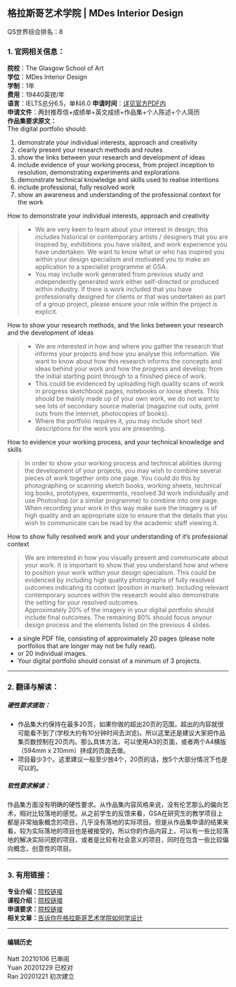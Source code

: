 ##  格拉斯哥艺术学院 | MDes Interior Design

QS世界综合排名：8  

### 1. 官网相关信息：

**院校**：The Glasgow School of Art  
**学位**：MDes Interior Design  
**学制**：1年  
**费用**：19440英镑/年  
**语言**：IELTS总分6.5，单科6.0
**申请时间**：[详见官方PDF内](https://www.gsa.ac.uk/media/1831921/sod-application-guide-2122-entry.pdf)  
**申请文件**：两封推荐信+成绩单+英文成绩+作品集+个人陈述+个人简历  
**作品集要求原文：**  
The digital portfolio should:
1. demonstrate your individual interests, approach and creativity  
2. clearly present your research methods and routes  
3. show the links between your research and development of ideas  
4. include evidence of your working process, from project inception to resolution, demonstrating experiments and explorations  
5. demonstrate technical knowledge and skills used to realise intentions  
6. include professional, fully resolved work  
7. show an awareness and understanding of the professional context for the work  

How to demonstrate your individual interests, approach and creativity  
> - We are very keen to learn about your interest in design; this includes historical or contemporary artists / designers that you are inspired
by, exhibitions you have visited, and work experience you have undertaken. We want to know what or who has inspired you within your
design specialism and motivated you to make an application to a specialist programme at GSA.
> - You may include work generated from previous study and independently generated work either self-directed or produced within
industry. If there is work included that you have professionally designed for clients or that was undertaken as part of a group project,
please ensure your role within the project is explicit.

How to show your research methods, and the links between your research and the development of ideas  
> - We are interested in how and where you gather the research that informs your projects and how you analyse this information. We want to know about how this research informs the concepts and ideas behind your work and how the progress and develop; from the initial starting point through to a finished piece of work.
> - This could be evidenced by uploading high quality scans of work in progress sketchbook pages, notebooks or loose sheets. This should be mainly made up of your own work, we do not want to see lots of secondary source material (magazine cut outs, print outs from the
internet, photocopies of books).  
> - Where the portfolio requires it, you may include short text descriptions for the work you are presenting.

How to evidence your working process, and your technical knowledge and skills
>  In order to show your working process and technical abilities during the development of your projects, you may wish to combine several pieces of work together onto one page. You could do this by photographing or scanning sketch books, working sheets, technical log books, prototypes, experiments, resolved 3d work individually and use Photoshop (or a similar programme) to combine into one page.
When recording your work in this way make sure the imagery is of high quality and an appropriate size to ensure that the details that you wish to communicate can be read by the academic staff viewing it.

How to show fully resolved work and your understanding of it’s professional context
>  We are interested in how you visually present and communicate about your work. It is important to show that you understand how and where to position your work within your design specialism. This could be evidenced by including high quality photographs of fully resolved outcomes indicating its context (position in market). Including relevant contemporary sources within the research would also demonstrate the setting for your resolved outcomes.  
Approximately 20% of the imagery in your digital portfolio should include final outcomes. The remaining 80% should focus onyour design process and the elements listed on the previous 4 slides.

- a single PDF file, consisting of approximately 20 pages (please note portfolios that are longer may not be fully read).  
- or 20 individual images.  
- Your digital portfolio should consist of a minimum of 3 projects.  

---


### 2. 翻译与解读：

##### 硬性要求提取：
- 作品集大约保持在最多20页，如果你做的超出20页的范围，超出的内容就很可能看不到了(学校大约有10分钟时间去浏览)。所以这里还是建议大家把作品集页数控制在20页内。那么具体方法，可以使用A3的页面，或者两个A4横版（594mm x 210mm）拼成的页面去做。  
- 项目最少3个。这里建议一般至少放4个，20页的话，放5个大部分情况下也是可以的。  


##### 软性要求解读：
作品集方面没有明确的硬性要求。从作品集内容风格来说，没有伦艺那么的偏向艺术，相对比较落地的感觉。从之前学生的反馈来看，GSA在研究生的教学项目上都是非常抽象概念的项目，几乎没有落地的实际项目。但是从作品集申请的结果来看，较为实际落地的项目也是被接受的。所以你的作品内容上，可以有一些比较落地的解决实际问题的项目，或者是比较有社会意义的项目，同时在包含一些比较偏向概念，创意性的项目。

---


### 3. 有用链接：

**专业介绍：**[院校链接](https://www.gsa.ac.uk/study/graduate-degrees/interior-design/)  
**课程介绍：**[院校链接](http://www.gsa.ac.uk/media/1732247/programme-specification_mdes-interior-design.pdf)  
**申请要求：**[院校链接](http://www.gsa.ac.uk/study/graduate-degrees/how-to-apply/)  
**相关文章：**[告诉你在格拉斯哥艺术学院如何学设计](http://www.makebi.net/29620.html)          



---


#### 编辑历史
Natt 20210106 已审阅  
Yuan 20201229 已校对  
Ran 20201221 初次建立  
